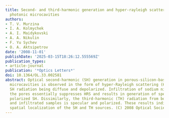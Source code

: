 ```yaml
---
title: Second- and third-harmonic generation and hyper-rayleigh scattering in porous-silicon-based
  photonic microcavities
authors:
- T. V. Murzina
- I. A. Kolmychek
- A. I. Maidykovski
- A. A. Nikulin
- F. Yu Sychev
- O. A. Aktsipetrov
date: '2008-11-01'
publishDate: '2025-03-15T18:26:12.555569Z'
publication_types:
- article-journal
publication: '*Optics Letters*'
doi: 10.1364/OL.33.002581
abstract: Optical second-harmonic (SH) generation in porous-silicon-based photonic
  microcavities is observed in the form of hyper-Rayleigh scattering (HRS), with the
  SH radiation being diffuse and depolarized. Infiltration of sodium nitrite into
  the pores essentially suppresses HRS and results in generation of specular and partially
  polarized SH. Dissimilarly, the third-harmonic (TH) radiation from both unfilled
  and infiltrated samples is specular and polarized. These results indicate different
  spatial localization of the SH and TH sources. (C) 2008 Optical Society of America
---
```

